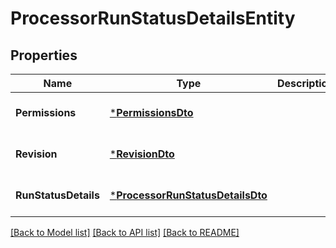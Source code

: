 # ProcessorRunStatusDetailsEntity

## Properties
Name | Type | Description | Notes
------------ | ------------- | ------------- | -------------
**Permissions** | [***PermissionsDto**](PermissionsDTO.md) |  | [optional] [default to null]
**Revision** | [***RevisionDto**](RevisionDTO.md) |  | [optional] [default to null]
**RunStatusDetails** | [***ProcessorRunStatusDetailsDto**](ProcessorRunStatusDetailsDTO.md) |  | [optional] [default to null]

[[Back to Model list]](../README.md#documentation-for-models) [[Back to API list]](../README.md#documentation-for-api-endpoints) [[Back to README]](../README.md)

